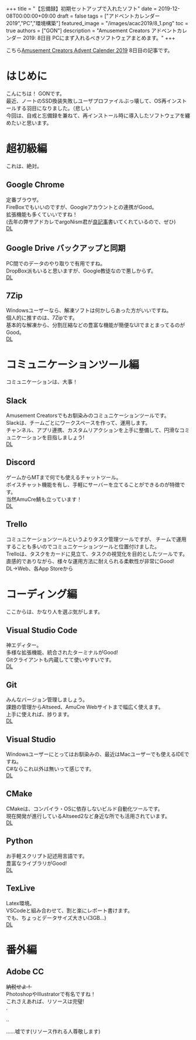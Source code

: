 +++
title =  "【忘備録】初期セットアップで入れたソフト"
date = 2019-12-08T00:00:00+09:00
draft = false
tags = ["アドベントカレンダー2019","PC","環境構築"]
featured_image = "/images/acac2019/8_1.png"
toc = true
authors = ["GON"]
description = "Amusement Creators アドベントカレンダー 2019: 8日目 PCにまず入れるべきソフトウェアまとめます。"
+++

こちら[Amusement Creators Advent Calender 2019](https://adventar.org/calendars/4152) 8日目の記事です。

# はじめに

こんにちは！
GONです。  
最近、ノートのSSD換装失敗しユーザプロファイルぶっ壊して、OS再インストールする羽目になりました。（悲しい  
今回は、自戒と忘備録を兼ねて、再インストール時に導入したソフトウェアを纏めたいと思います。  

# 超初級編

これは、絶対。

## Google Chrome

定番ブラウザ。  
FireBoxでもいいのですが、Googleアカウントとの連携がGood。  
拡張機能も多くていいですね！  
(去年の弊サアドカレでargoNism君が[良記事](https://qiita.com/argoNism/items/a879b907f6960f6bbd9d)書いてくれているので、ぜひ)  
[DL](https://www.google.com/intl/ja_jp/chrome/)

## Google Drive バックアップと同期

PC間でのデータのやり取りで有用ですね。  
DropBox派もいると思いますが、Google教徒なので悪しからず。  
[DL](https://www.google.com/intl/ja_ALL/drive/download/)

## 7Zip

Windowsユーザーなら、解凍ソフトは何かしらあった方がいいですね。  
個人的に推すのは、7Zipです。  
基本的な解凍から、分割圧縮などの豊富な機能が簡便なUIでまとまってるのがGood。  
[DL](https://sevenzip.osdn.jp/)

# コミュニケーションツール編

コミュニケーションは、大事！

## Slack

Amusement Creatorsでもお馴染みのコミュニケーションツールです。  
Slackは、チームごとにワークスペースを作って、運用します。  
チャンネル、アプリ連携、カスタムリアクションを上手に整備して、円滑なコミュニケーションを目指しましょう!  
[DL](https://slack.com/intl/ja-jp/downloads/)

## Discord

ゲームからMTまで何でも使えるチャットツール。  
ボイスチャット機能を有し、手軽にサーバーを立てることができるのが特徴です。  
当然AmuCre鯖も立っています！  
[DL](https://discordapp.com/)

## Trello

コミュニケーションツールというよりタスク管理ツールですが、
チームで運用することも多いのでコミュニケーションツールと位置付けました。  
Trelloは、タスクをカードに見立て、タスクの視覚化を目的としたツールです。  
直感的でありながら、様々な運用方法に耐えられる柔軟性が非常にGood!  
DL→Web、各App Storeから

# コーディング編

ここからは、かなり人を選ぶ気がします。

## Visual Studio Code

神エディター。  
多様な拡張機能、統合されたターミナルがGood!  
Gitクライアントも内蔵してて使いやすいです。  
[DL](https://code.visualstudio.com/)

## Git

みんなバージョン管理しましょう。  
課題の管理からAltseed、AmuCre Webサイトまで幅広く使えます。  
上手に使えれば、捗ります。  
[DL](https://git-scm.com/)

## Visual Studio

Windowsユーザーにとってはお馴染みの、最近はMacユーザーでも使えるIDEですね。  
C#ならこれ以外は無いって感じです。  
[DL](https://visualstudio.microsoft.com/ja/downloads/?utm_medium=microsoft&utm_source=docs.microsoft.com&utm_campaign=navigation+cta&utm_content=download+vs2019&rr=https%3A%2F%2Fdocs.microsoft.com%2Fja-jp%2Fvisualstudio%2Fide%2F%3Fview%3Dvs-2019)

## CMake

CMakeは、コンパイラ・OSに依存しないビルド自動化ツールです。  
現在開発が進行しているAltseed2など身近な所でも活用されています。  
[DL](https://cmake.org/)

## Python

お手軽スクリプト記述用言語です。  
豊富なライブラリがGood!  
[DL](https://www.python.org/downloads/)

## TexLive

Latex環境。  
VSCodeと組み合わせて、割と楽にレポート書けます。  
でも、ちょっとデータサイズ大きい(3GB...)  
[DL](http://ftp.yz.yamagata-u.ac.jp/pub/CTAN/systems/texlive/Images/)

# 番外編

## Adobe CC

~~納税せよ！~~  
PhotoshopやIllustratorで有名ですね！  
これさえあれば、リソースは完璧!  
.  


..  


......嘘です(リソース作れる人尊敬します)
